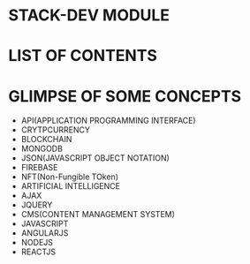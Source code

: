 # STACK-DEV MODULE

# LIST OF CONTENTS

# GLIMPSE OF SOME CONCEPTS

* API(APPLICATION PROGRAMMING INTERFACE)
* CRYTPCURRENCY
* BLOCKCHAIN
* MONGODB
* JSON(JAVASCRIPT OBJECT NOTATION)
* FIREBASE
* NFT(Non-Fungible TOken)
* ARTIFICIAL INTELLIGENCE
* AJAX
* JQUERY
* CMS(CONTENT MANAGEMENT SYSTEM)
* JAVASCRIPT
* ANGULARJS
* NODEJS
* REACTJS

